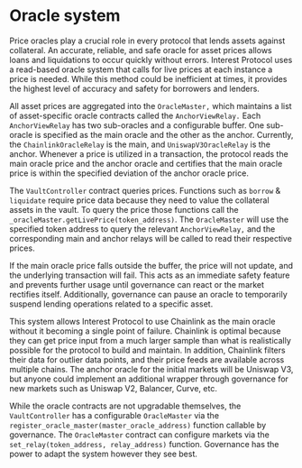 # Oracle system

Price oracles play a crucial role in every protocol that lends assets against collateral. An accurate, reliable, and safe oracle for asset prices allows loans and liquidations to occur quickly without errors. Interest Protocol uses a read-based oracle system that calls for live prices at each instance a price is needed. While this method could be inefficient at times, it provides the highest level of accuracy and safety for borrowers and lenders. 

All asset prices are aggregated into the `OracleMaster,` which maintains a list of asset-specific oracle contracts called the `AnchorViewRelay.` Each `AnchorViewRelay` has two sub-oracles and a configurable buffer. One sub-oracle is specified as the main oracle and the other as the anchor. Currently, the `ChainlinkOracleRelay` is the main, and `UniswapV3OracleRelay` is the anchor. Whenever a price is utilized in a transaction, the protocol reads the main oracle price and the anchor oracle and certifies that the main oracle price is within the specified deviation of the anchor oracle price. 

The `VaultController` contract queries prices. Functions such as `borrow` & `liquidate` require price data because they need to value the collateral assets in the vault. To query the price those functions call the `_oracleMaster.getLivePrice(token_address)`. The `OracleMaster` will use the specified token address to query the relevant `AnchorViewRelay,` and the corresponding main and anchor relays will be called to read their respective prices.

If the main oracle price falls outside the buffer, the price will not update, and the underlying transaction will fail. This acts as an immediate safety feature and prevents further usage until governance can react or the market rectifies itself. Additionally, governance can pause an oracle to temporarily suspend lending operations related to a specific asset.

This system allows Interest Protocol to use Chainlink as the main oracle without it becoming a single point of failure. Chainlink is optimal because they can get price input from a much larger sample than what is realistically possible for the protocol to build and maintain. In addition, Chainlink filters their data for outlier data points, and their price feeds are available across multiple chains. The anchor oracle for the initial markets will be Uniswap V3, but anyone could implement an additional wrapper through governance for new  markets such as Uniswap V2, Balancer, Curve, etc. 

While the oracle contracts are not upgradable themselves, the `VaultController` has a configurable `OracleMaster` via the `register_oracle_master(master_oracle_address)` function callable by governance. The `OracleMaster` contract can configure markets via the `set_relay(token_address, relay_address)` function. Governance has the power to adapt the system however they see best. 
